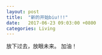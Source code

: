 ```yaml
---
layout: post
title:  "新的开始biu!!!"
date:   2017-06-23 09:03:00 +0800
categories: Living
---
```


放下过去，放眼未来。
加油！
